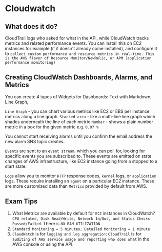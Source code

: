 # Cloudwatch

## What does it do?

CloudTrail logs who asked for what in the API, while CloudWatch tracks metrics and related performance events. You can install this on EC2 instances for example (if it doesn't already come installed), and configure it to `collect custom performance and resource metrics in real-time. This is the AWS flavor of Resource Monitor/NewRelic, or APM (application performance monitoring)`

## Creating CloudWatch Dashboards, Alarms, and Metrics

You can create 4 types of Widgets for Dashboards: Text with Markdown, Line Graph, 

`Line Graph` - you can chart various metrics like EC2 or EBS per instance metrics along a line graph.
`Stacked area` - like a multi-line line graph which shades underneath the line of each metric
`Number` - shows a plain number metric in a box for the given metric e.g. `0.07 %`

You cannot start receiving alarms until you confirm the email address the new alarm SNS topic creates.

`Events` are sent to an `event stream`, which you can poll for, looking for specific events you are subscribed to. These events are emitted on state changes of AWS infrastructure, like EC2 instance going from a stopped to a start state.

`Logs` allow you to monitor `HTTP` response codes, `kernel` logs, or `application` logs. These require installing an `agent` on a particular EC2 instance. These are more customized data than `Metrics` provided by default from AWS.


## Exam Tips

1. What Metrics are available by default for `EC2` instances in CloudWatch? `CPU related, Disk Read/Write, Network In/Out, and Status Checks Passed/Failed`. There is `NO RAM UTILIZATION`
2. `Standard Monitoring = 5 minutes; Detailed Monitoring = 1 minute`
3. `CloudWatch` is for `logging and log aggregation`; `CloudTrail` is for `auditing of AWS service usage and reporting who does what` in the AWS console or using the API.